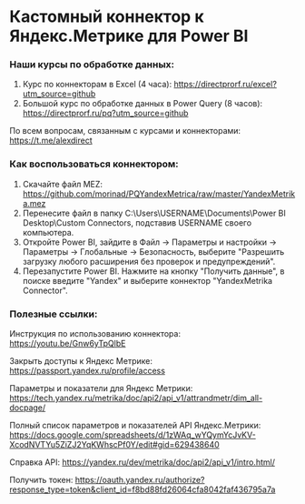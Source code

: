 # Кастомный коннектор к Яндекс.Метрике для Power BI

### Наши курсы по обработке данных:
1) Курс по коннекторам в Excel (4 часа): https://directprorf.ru/excel?utm_source=github
2) Большой курс по обработке данных в Power Query (8 часов): https://directprorf.ru/pq?utm_source=github

По всем вопросам, связанным с курсами и коннекторами: https://t.me/alexdirect

### Как воспользоваться коннектором:

1) Скачайте файл MEZ: https://github.com/morinad/PQYandexMetrica/raw/master/YandexMetrika.mez
2) Перенесите файл в папку C:\Users\USERNAME\Documents\Power BI Desktop\Custom Connectors, подставив USERNAME своего компьютера.
3) Откройте Power BI, зайдите в Файл -> Параметры и настройки -> Параметры -> Глобальные -> Безопасность, выберите "Разрешить загрузку любого расширения без проверок и предупреждений".
4) Перезапустите Power BI. Нажмите на кнопку "Получить данные", в поиске введите "Yandex" и выберите коннектор "YandexMetrika Connector".


### Полезные ссылки:
Инструкция по использованию коннектора: https://youtu.be/Gnw6yTpQlbE

Закрыть доступы к Яндекс Метрике: https://passport.yandex.ru/profile/access

Параметры и показатели для Яндекс Метрики: https://tech.yandex.ru/metrika/doc/api2/api_v1/attrandmetr/dim_all-docpage/ 

Полный список параметров и показателей API Яндекс.Метрики: https://docs.google.com/spreadsheets/d/1zWAq_wYQymYcJvKV-XcodNVTYu5ZiZJ2YqKWhscPf0Y/edit#gid=629438640

Справка API: https://yandex.ru/dev/metrika/doc/api2/api_v1/intro.html/

Получить токен: https://oauth.yandex.ru/authorize?response_type=token&client_id=f8bd88fd26064cfa8042faf436795a7a
